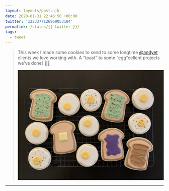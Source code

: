 ```yaml
---
layout: layouts/post.njk
date: 2020-01-31 22:46:50 +00:00
twitter: '1223377126969053184'
permalink: /status/{{ twitter }}/
tags: 
  - tweet
---
```


> This week I made some cookies to send to some longtime [@andyet](https://twitter.com/andyet) clients we love working with. A “toast” to some “egg”cellent projects we’ve done! 🍳🍞 
> 
> ![Iced sugar cookies decorated as pieces of toast with jelly, peanut butter, and avocado. Also sunny-side-up eggs sprinkled with pepper.](/img/1223377126969053184-EPpPADoU4AAPkkh.jpg)


---
